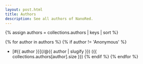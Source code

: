 ```yaml
---
layout: post.html
title: Authors
description: See all authors of NanoRed.
---
```

{% assign authors = collections.authors | keys | sort %}

{% for author in authors %}
{% if author != 'Anonymous' %}
- [#{{ author }}](/@{{ author | slugify }}) ({{ collections.authors[author].size }})
{% endif %}
{% endfor %}